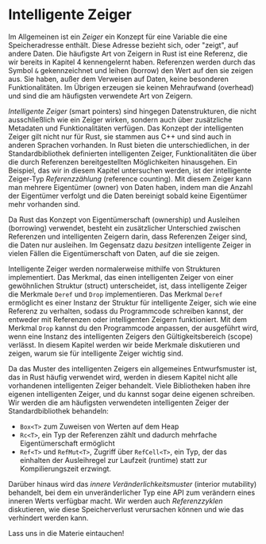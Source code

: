 # Intelligente Zeiger

Im Allgemeinen ist ein *Zeiger* ein Konzept für eine Variable die eine
Speicheradresse enthält. Diese Adresse bezieht sich, oder "zeigt", auf andere
Daten. Die häufigste Art von Zeigern in Rust ist eine Referenz, die wir bereits
in Kapitel 4 kennengelernt haben. Referenzen werden durch das Symbol `&`
gekennzeichnet und leihen (borrow) den Wert auf den sie zeigen aus. Sie haben,
außer dem Verweisen auf Daten, keine besonderen Funktionalitäten. Im Übrigen
erzeugen sie keinen Mehraufwand (overhead) und sind die am häufigsten
verwendete Art von Zeigern.

*Intelligente Zeiger* (smart pointers) sind hingegen Datenstrukturen, die nicht
ausschließlich wie ein Zeiger wirken, sondern auch über zusätzliche Metadaten
und Funktionalitäten verfügen. Das Konzept der intelligenten Zeiger gilt nicht
nur für Rust, sie stammen aus C++ und sind auch in anderen Sprachen vorhanden.
In Rust bieten die unterschiedlichen, in der Standardbibliothek definierten
intelligenten Zeiger, Funktionalitäten die über die durch Referenzen
bereitgestellten Möglichkeiten hinausgehen. Ein Beispiel, das wir in diesem
Kapitel untersuchen werden, ist der intelligente Zeiger-Typ *Referenzzählung*
(reference counting). Mit diesem Zeiger kann man mehrere Eigentümer (owner)
von Daten haben, indem man die Anzahl der Eigentümer verfolgt und die Daten
bereinigt sobald keine Eigentümer mehr vorhanden sind.

Da Rust das Konzept von Eigentümerschaft (ownership) und Ausleihen
(borrowing) verwendet, besteht ein zusätzlicher Unterschied zwischen Referenzen
und intelligenten Zeigern darin, dass Referenzen Zeiger sind, die Daten nur
ausleihen. Im Gegensatz dazu *besitzen* intelligente Zeiger in vielen Fällen die
Eigentümerschaft von Daten, auf die sie zeigen.

Intelligente Zeiger werden normalerweise mithilfe von Strukturen implementiert.
Das Merkmal, das einen intelligenten Zeiger von einer gewöhnlichen Struktur
(struct) unterscheidet, ist, dass intelligente Zeiger die Merkmale `Deref` und
`Drop` implementieren. Das Merkmal `Deref` ermöglicht es einer Instanz der
Struktur für intelligente Zeiger, sich wie eine Referenz zu verhalten, sodass du
Programmcode schreiben kannst, der entweder mit Referenzen oder intelligenten
Zeigern funktioniert. Mit dem Merkmal `Drop` kannst du den Programmcode
anpassen, der ausgeführt wird, wenn eine Instanz des intelligenten Zeigers den
Gültigkeitsbereich (scope) verlässt. In diesem Kapitel werden wir beide Merkmale
diskutieren und zeigen, warum sie für intelligente Zeiger wichtig sind.

Da das Muster des intelligenten Zeigers ein allgemeines Entwurfsmuster ist, das
in Rust häufig verwendet wird, werden in diesem Kapitel nicht alle vorhandenen
intelligenten Zeiger behandelt. Viele Bibliotheken haben ihre eigenen
intelligenten Zeiger, und du kannst sogar deine eigenen schreiben. Wir werden
die am häufigsten verwendeten intelligenten Zeiger der Standardbibliothek
behandeln:

* `Box<T>` zum Zuweisen von Werten auf dem Heap
* `Rc<T>`, ein Typ der Referenzen zählt und dadurch mehrfache Eigentümerschaft
    ermöglicht
* `Ref<T>` und `RefMut<T>`, Zugriff über `RefCell<T>`, ein Typ, der das
    einhalten der Ausleihregel zur Laufzeit (runtime) statt zur Kompilierungszeit
    erzwingt.

Darüber hinaus wird das *innere Veränderlichkeitsmuster* (interior mutability)
behandelt, bei dem ein unveränderlicher Typ eine API zum verändern eines inneren
Werts verfügbar macht. Wir werden auch *Referenzzyklen* diskutieren, wie diese
Speicherverlust verursachen können und wie das verhindert werden kann.

Lass uns in die Materie eintauchen!
